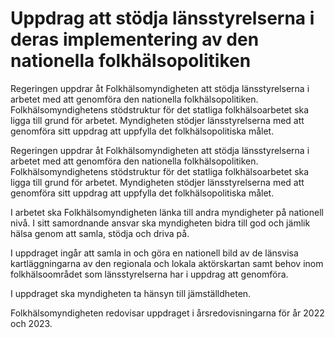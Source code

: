 # Uppdrag att stödja länsstyrelserna i deras implementering av den nationella folkhälsopolitiken

Regeringen uppdrar åt Folkhälsomyndigheten att stödja länsstyrelserna i arbetet med att genomföra den nationella folkhälsopolitiken. Folkhälsomyndighetens stödstruktur för det statliga folkhälsoarbetet ska ligga till grund för arbetet. Myndigheten stödjer länsstyrelserna med att genomföra sitt uppdrag att uppfylla det folkhälsopolitiska målet.

Regeringen uppdrar åt Folkhälsomyndigheten att stödja länsstyrelserna i arbetet med att genomföra den nationella folkhälsopolitiken. Folkhälsomyndighetens stödstruktur för det statliga folkhälsoarbetet ska ligga till grund för arbetet. Myndigheten stödjer länsstyrelserna med att genomföra sitt uppdrag att uppfylla det folkhälsopolitiska målet.

I arbetet ska Folkhälsomyndigheten länka till andra myndigheter på nationell nivå. I sitt samordnande ansvar ska myndigheten bidra till god och jämlik hälsa genom att samla, stödja och driva på.

I uppdraget ingår att samla in och göra en nationell bild av de länsvisa kartläggningarna av den regionala och lokala aktörskartan samt behov inom folkhälsoområdet som länsstyrelserna har i uppdrag att genomföra.

I uppdraget ska myndigheten ta hänsyn till jämställdheten.

Folkhälsomyndigheten redovisar uppdraget i årsredovisningarna för år 2022 och 2023.
